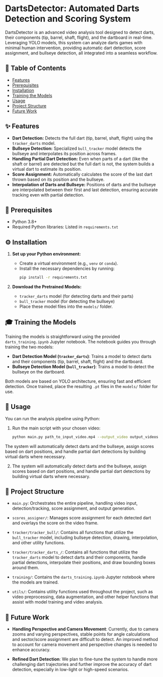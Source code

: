 # DartsDetector: Automated Darts Detection and Scoring System

DartsDetector is an advanced video analysis tool designed to detect darts, their components (tip, barrel, shaft, flight), and the dartboard in real-time. Leveraging YOLO models, this system can analyze darts games with minimal human intervention, providing automatic dart detection, score assignment, and bullseye detection, all integrated into a seamless workflow. 

## 📁 Table of Contents

- [Features](#features)
- [Prerequisites](#prerequisites)
- [Installation](#installation)
- [Training the Models](#training-the-models)
- [Usage](#usage)
- [Project Structure](#project-structure)
- [Future Work](#future-work)

## ✨ Features

- **Dart Detection:** Detects the full dart (tip, barrel, shaft, flight) using the `tracker_darts` model.
- **Bullseye Detection:** Specialized `bull_tracker` model detects the bullseye and interpolates its position across frames.
- **Handling Partial Dart Detection:** Even when parts of a dart (like the shaft or barrel) are detected but the full dart is not, the system builds a virtual dart to estimate its position.
- **Score Assignment:** Automatically calculates the score of the last dart thrown based on its position and the bullseye.
- **Interpolation of Darts and Bullseye:** Positions of darts and the bullseye are interpolated between their first and last detection, ensuring accurate tracking even with partial detection.

## 🔧 Prerequisites

- Python 3.8+
- Required Python libraries: Listed in `requirements.txt`

## ⚙️ Installation

1. **Set up your Python environment:**
   - Create a virtual environment (e.g., `venv` or `conda`).
   - Install the necessary dependencies by running:
     ```bash
     pip install -r requirements.txt
     ```

2. **Download the Pretrained Models:**
   - `tracker_darts` model (for detecting darts and their parts)
   - `bull_tracker` model (for detecting the bullseye)
   - Place these model files into the `models/` folder.

## 🎓 Training the Models

Training the models is straightforward using the provided `darts_training.ipynb` Jupyter notebook. The notebook guides you through training the two models:

- **Dart Detection Model (`tracker_darts`)**: Trains a model to detect darts and their components (tip, barrel, shaft, flight) and the dartboard.
- **Bullseye Detection Model (`bull_tracker`)**: Trains a model to detect the bullseye on the dartboard.

Both models are based on YOLO architecture, ensuring fast and efficient detection.
Once trained, place the resulting `.pt` files in the `models/` folder for use.

## 🚀 Usage

You can run the analysis pipeline using Python:

1. Run the main script with your chosen video:
   ```bash
   python main.py path_to_input_video.mp4 --output_video output_videos/output_result.avi
The system will automatically detect darts and the bullseye, assign scores based on dart positions, and handle partial dart detections by building virtual darts where necessary.

2. The system will automatically detect darts and the bullseye, assign scores based on dart positions, and handle partial dart detections by building virtual darts where necessary.

## 🏰 Project Structure

- `main.py`: Orchestrates the entire pipeline, handling video input, detection/tracking, score assignment, and output generation.
  
- `scores_assigner/`: Manages score assignment for each detected dart and overlays the score on the video frame.
  
- `tracker/tracker_bull/`: Contains all functions that utilize the `bull_tracker` model, including bullseye detection, drawing, interpolation, and other utility functions.
  
- `tracker/tracker_darts_/`: Contains all functions that utilize the `tracker_darts` model to detect darts and their components, handle partial detections, interpolate their positions, and draw bounding boxes around them.
  
- `training/`: Contains the `darts_training.ipynb` Jupyter notebook where the models are trained.
  
- `utils/`: Contains utility functions used throughout the project, such as video preprocessing, data augmentation, and other helper functions that assist with model training and video analysis.

## 🔮 Future Work

- **Handling Perspective and Camera Movement**: Currently, due to camera zooms and varying perspectives, stable points for angle calculations and sector/score assignment are difficult to detect. An improved method to account for camera movement and perspective changes is needed to enhance accuracy.

- **Refined Dart Detection**: We plan to fine-tune the system to handle more challenging dart trajectories and further improve the accuracy of dart detection, especially in low-light or high-speed scenarios.


